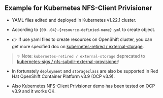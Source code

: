 ## Example for Kubernetes NFS-Client Privisioner

- YAML files edited and deployed in Kubernetes v1.22.1 cluster.

- According to `{00..04}-{resource-definied-name}.yml` to create object.

- 👉 If use yaml files to create resources on OpenShift cluster, you can get more specified doc on [kubernetes-retired / external-storage](https://github.com/kubernetes-retired/external-storage/tree/master/nfs-client).

> ✨ Note: `kubernetes-retired / external-storage` deprecated to [kubernetes-sigs / nfs-subdir-external-provisioner](https://github.com/kubernetes-sigs/nfs-subdir-external-provisioner)!

- In fortunately `deployment` and `storageclass` are also be supported in Red Hat OpenShift Container Platform v3.9 (OCP v3.9).

- Also Kubernetes NFS-Client Privisioner demo has been tested on OCP v3.9 and it works OK.
